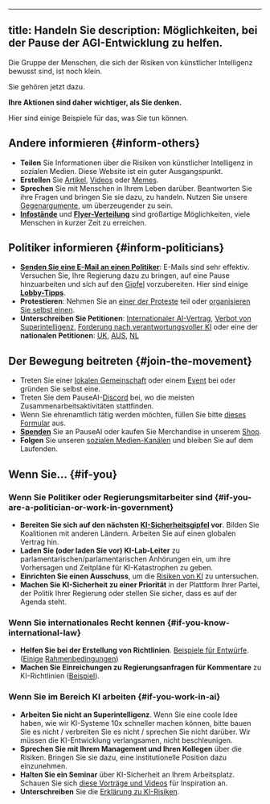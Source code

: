 

---
title: Handeln Sie
description: Möglichkeiten, bei der Pause der AGI-Entwicklung zu helfen.
---

Die Gruppe der Menschen, die sich der Risiken von künstlicher Intelligenz bewusst sind, ist noch klein.

Sie gehören jetzt dazu.

**Ihre Aktionen sind daher wichtiger, als Sie denken.**

Hier sind einige Beispiele für das, was Sie tun können.

## Andere informieren {#inform-others}

- **Teilen** Sie Informationen über die Risiken von künstlicher Intelligenz in sozialen Medien. Diese Website ist ein guter Ausgangspunkt. 
- **Erstellen** Sie [Artikel](/learn#articles), [Videos](/learn#videos) oder [Memes](https://twitter.com/AISafetyMemes).
- **Sprechen** Sie mit Menschen in Ihrem Leben darüber. Beantworten Sie ihre Fragen und bringen Sie sie dazu, zu handeln. Nutzen Sie unsere [Gegenargumente](/counterarguments), um überzeugender zu sein.
- [**Infostände**](/tabling) und [**Flyer-Verteilung**](/flyering) sind großartige Möglichkeiten, viele Menschen in kurzer Zeit zu erreichen.

## Politiker informieren {#inform-politicians}

- [**Senden Sie eine E-Mail an einen Politiker**](/email-builder): E-Mails sind sehr effektiv. Versuchen Sie, Ihre Regierung dazu zu bringen, auf eine Pause hinzuarbeiten und sich auf den [Gipfel](/summit) vorzubereiten. Hier sind einige [**Lobby-Tipps**](/lobby-tips).
- **Protestieren**: Nehmen Sie an [einer der Proteste](/protests) teil oder [organisieren Sie selbst einen](/organizing-a-protest).
- **Unterschreiben Sie Petitionen**: [Internationaler AI-Vertrag](https://aitreaty.org), [Verbot von Superintelligenz](https://chng.it/Djjfj2Gmpk), [Forderung nach verantwortungsvoller KI](https://www.change.org/p/artificial-intelligence-time-is-running-out-for-responsible-ai-development-91f0a02c-130a-46e1-9e55-70d6b274f4df) oder eine der **nationalen Petitionen**: [UK](https://petition.parliament.uk/petitions/639956), [AUS](https://www.aph.gov.au/e-petitions/petition/EN5163), [NL](https://aipetitie.nl)

## Der Bewegung beitreten {#join-the-movement}

- Treten Sie einer [lokalen Gemeinschaft](/communities) oder einem [Event](/events) bei oder gründen Sie selbst eine.
- Treten Sie dem PauseAI-[Discord](https://discord.gg/2XXWXvErfA) bei, wo die meisten Zusammenarbeitsaktivitäten stattfinden.
- Wenn Sie ehrenamtlich tätig werden möchten, füllen Sie bitte [dieses Formular](https://airtable.com/embed/appWPTGqZmUcs3NWu/pagoxRuCai4OYJEHt/form) aus.
- [**Spenden**](/donate) Sie an PauseAI oder kaufen Sie Merchandise in unserem [Shop](https://pauseai-shop.fourthwall.com/).
- **Folgen** Sie unseren [sozialen Medien-Kanälen](https://linktr.ee/pauseai) und bleiben Sie auf dem Laufenden.

## Wenn Sie... {#if-you}

### Wenn Sie Politiker oder Regierungsmitarbeiter sind {#if-you-are-a-politician-or-work-in-government}

- **Bereiten Sie sich auf den nächsten [KI-Sicherheitsgipfel](/summit) vor**. Bilden Sie Koalitionen mit anderen Ländern. Arbeiten Sie auf einen globalen Vertrag hin.
- **Laden Sie (oder laden Sie vor) KI-Lab-Leiter** zu parlamentarischen/parlamentarischen Anhörungen ein, um ihre Vorhersagen und Zeitpläne für KI-Katastrophen zu geben.
- **Einrichten Sie einen Ausschuss**, um die [Risiken von KI](/risks) zu untersuchen.
- **Machen Sie KI-Sicherheit zu einer Priorität** in der Plattform Ihrer Partei, der Politik Ihrer Regierung oder stellen Sie sicher, dass es auf der Agenda steht.

### Wenn Sie internationales Recht kennen {#if-you-know-international-law}

- **Helfen Sie bei der Erstellung von Richtlinien**. [Beispiele für Entwürfe](https://www.campaignforaisafety.org/celebrating-the-winners-law-student-moratorium-treaty-competition/). ([Einige](https://futureoflife.org/wp-content/uploads/2023/04/FLI_Policymaking_In_The_Pause.pdf) [Rahmenbedingungen](https://www.openphilanthropy.org/research/12-tentative-ideas-for-us-ai-policy/))
- **Machen Sie Einreichungen zu Regierungsanfragen für Kommentare** zu KI-Richtlinien ([Beispiel](https://ntia.gov/issues/artificial-intelligence/request-for-comments)).

### Wenn Sie im Bereich KI arbeiten {#if-you-work-in-ai}

- **Arbeiten Sie nicht an Superintelligenz**. Wenn Sie eine coole Idee haben, wie wir KI-Systeme 10x schneller machen können, bitte bauen Sie es nicht / verbreiten Sie es nicht / sprechen Sie nicht darüber. Wir müssen die KI-Entwicklung verlangsamen, nicht beschleunigen.
- **Sprechen Sie mit Ihrem Management und Ihren Kollegen** über die Risiken. Bringen Sie sie dazu, eine institutionelle Position dazu einzunehmen.
- **Halten Sie ein Seminar** über KI-Sicherheit an Ihrem Arbeitsplatz. Schauen Sie sich [diese Vorträge und Videos](https://www.youtube.com/playlist?list=PLI46NoubGtIJa0JVCBR-9CayxCOmU0EJt) für Inspiration an.
- **Unterschreiben** Sie die [Erklärung zu KI-Risiken](https://www.safe.ai/statement-on-ai-risk).